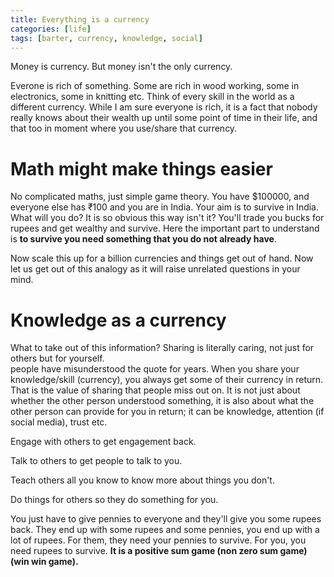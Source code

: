 ```yaml
---
title: Everything is a currency
categories: [life]
tags: [barter, currency, knowledge, social]
---
```


Money is currency. But money isn't the only currency.

Everone is rich of something. Some are rich in wood working, some in electronics, some in knitting etc. Think of every skill in the world as a different currency. While I am sure everyone is rich, it is a fact that nobody really knows about their wealth up until some point of time in their life, and that too in moment where you use/share that currency.

# Math might make things easier

No complicated maths, just simple game theory. You have $100000, and everyone else has ₹100 and you are in India. Your aim is to survive in India. What will you do? It is so obvious this way isn't it? You'll trade you bucks for rupees and get wealthy and survive. Here the important part to understand is **to survive you need something that you do not already have**.

Now scale this up for a billion currencies and things get out of hand. Now let us get out of this analogy as it will raise unrelated questions in your mind.

# Knowledge as a currency

What to take out of this information? Sharing is literally caring, not just for others but for yourself. \
people have misunderstood the quote for years. When you share your knowledge/skill (currency), you always get some of their currency in return. That is the value of sharing that people miss out on. It is not just about whether the other person understood something, it is also about what the other person can provide for you in return; it can be knowledge, attention (if social media), trust etc.

Engage with others to get engagement back.

Talk to others to get people to talk to you.

Teach others all you know to know more about things you don't.

Do things for others so they do something for you.

You just have to give pennies to everyone and they'll give you some rupees back. They end up with some rupees and some pennies, you end up with a lot of rupees. For them, they need your pennies to survive. For you, you need rupees to survive. **It is a positive sum game (non zero sum game) (win win game).**
